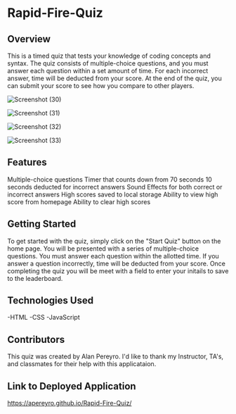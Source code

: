 # Rapid-Fire-Quiz

## Overview

This is a timed quiz that tests your knowledge of coding concepts and syntax. The quiz consists of multiple-choice questions, and you must answer each question within a set amount of time. For each incorrect answer, time will be deducted from your score. At the end of the quiz, you can submit your score to see how you compare to other players.

![Screenshot (30)](https://user-images.githubusercontent.com/124737955/229941961-73fff619-74f8-4d33-8551-7aab3354024d.png)

![Screenshot (31)](https://user-images.githubusercontent.com/124737955/229941967-e08e57be-ee5a-4213-8f8b-9f44119721fd.png)

![Screenshot (32)](https://user-images.githubusercontent.com/124737955/229941973-bd1b0bba-dede-41a2-ae6c-8df873e4249b.png)

![Screenshot (33)](https://user-images.githubusercontent.com/124737955/229941984-ba1b809b-1261-4a9a-aaf2-d9afaa81a13f.png)

## Features

Multiple-choice questions
Timer that counts down from 70 seconds
10 seconds deducted for incorrect answers
Sound Effects for both correct or incorrect answers
High scores saved to local storage
Ability to view high score from homepage
Ability to clear high scores

## Getting Started

To get started with the quiz, simply click on the "Start Quiz" button on the home page. You will be presented with a series of multiple-choice questions. You must answer each question within the allotted time. If you answer a question incorrectly, time will be deducted from your score. Once completing the quiz you will be meet with a field to enter your initails to save to the leaderboard.

## Technologies Used

-HTML
-CSS
-JavaScript

## Contributors

This quiz was created by Alan Pereyro. I'd like to thank my Instructor, TA's, and classmates for their help with this applicataion.

## Link to Deployed Application 

https://apereyro.github.io/Rapid-Fire-Quiz/
